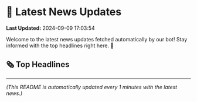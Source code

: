 # 📰 Latest News Updates
**Last Updated:** 2024-09-09 17:03:54

Welcome to the latest news updates fetched automatically by our bot! Stay informed with the top headlines right here. 🚀

## 🗞️ Top Headlines

---
*(This README is automatically updated every 1 minutes with the latest news.)*
